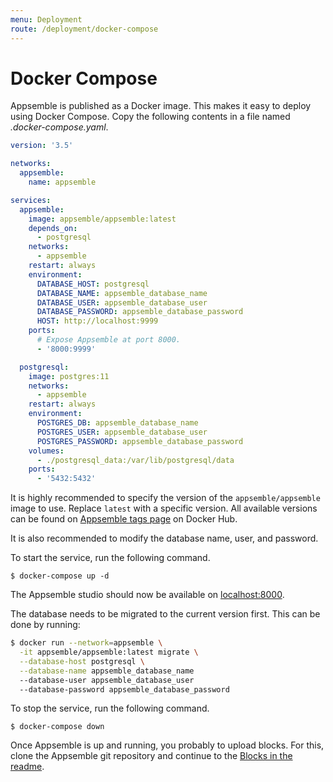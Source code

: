 ```yaml
---
menu: Deployment
route: /deployment/docker-compose
---
```


# Docker Compose

Appsemble is published as a Docker image. This makes it easy to deploy using Docker Compose. Copy
the following contents in a file named _.docker-compose.yaml_.

```yaml
version: '3.5'

networks:
  appsemble:
    name: appsemble

services:
  appsemble:
    image: appsemble/appsemble:latest
    depends_on:
      - postgresql
    networks:
      - appsemble
    restart: always
    environment:
      DATABASE_HOST: postgresql
      DATABASE_NAME: appsemble_database_name
      DATABASE_USER: appsemble_database_user
      DATABASE_PASSWORD: appsemble_database_password
      HOST: http://localhost:9999
    ports:
      # Expose Appsemble at port 8000.
      - '8000:9999'

  postgresql:
    image: postgres:11
    networks:
      - appsemble
    restart: always
    environment:
      POSTGRES_DB: appsemble_database_name
      POSTGRES_USER: appsemble_database_user
      POSTGRES_PASSWORD: appsemble_database_password
    volumes:
      - ./postgresql_data:/var/lib/postgresql/data
    ports:
      - '5432:5432'
```

It is highly recommended to specify the version of the `appsemble/appsemble` image to use. Replace
`latest` with a specific version. All available versions can be found on [Appsemble tags page][] on
Docker Hub.

It is also recommended to modify the database name, user, and password.

To start the service, run the following command.

```
$ docker-compose up -d
```

The Appsemble studio should now be available on [localhost:8000](http://localhost:8000).

The database needs to be migrated to the current version first. This can be done by running:

```sh
$ docker run --network=appsemble \
  -it appsemble/appsemble:latest migrate \
  --database-host postgresql \
  --database-name appsemble_database_name
  --database-user appsemble_database_user
  --database-password appsemble_database_password
```

To stop the service, run the following command.

```
$ docker-compose down
```

Once Appsemble is up and running, you probably to upload blocks. For this, clone the Appsemble git
repository and continue to the
[Blocks in the readme](https://gitlab.com/appsemble/appsemble/blob/master/README.md#blocks).

[appsemble tags page]: https://hub.docker.com/r/appsemble/appsemble/tags
